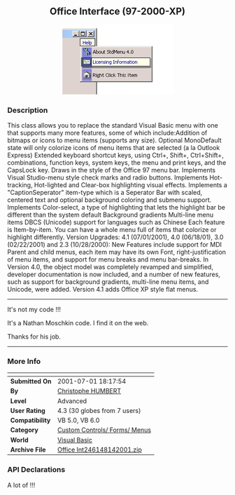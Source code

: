 ﻿<div align="center">

## Office Interface \(97\-2000\-XP\)

<img src="PIC2001814635192078.jpg">
</div>

### Description



This class allows you to replace the standard Visual Basic menu with one that supports many more features, some of which include:Addition of bitmaps or icons to menu items (supports any size). Optional MonoDefault state will only colorize icons of menu items that are selected (a la Outlook Express) Extended keyboard shortcut keys, using Ctrl+, Shift+, Ctrl+Shift+, combinations, function keys, system keys, the menu and print keys, and the CapsLock key. Draws in the style of the Office 97 menu bar. Implements Visual Studio-menu style check marks and radio buttons. Implements Hot-tracking, Hot-lighted and Clear-box highlighting visual effects. Implements a "CaptionSeperator" item-type which is a Seperator Bar with scaled, centered text and optional background coloring and submenu support. Implements Color-select, a type of highlighting that lets the highlight bar be different than the system default Background gradients Multi-line menu items DBCS (Unicode) support for languages such as Chinese Each feature is Item-by-item. You can have a whole menu full of items that colorize or highlight differently. Version Upgrades: 4.1 (07/01/2001), 4.0 (06/18/01), 3.0 (02/22/2001) and 2.3 (10/28/2000): New Features include support for MDI Parent and child menus, each item may have its own Font, right-justification of menu items, and support for menu breaks and menu bar-breaks. In Version 4.0, the object model was completely revamped and simplified, developer documentation is now included, and a number of new features, such as support for background gradients, multi-line menu items, and Unicode, were added. Version 4.1 adds Office XP style flat menus.

----

It's not my code !!!

It's a Nathan Moschkin code. I find it on the web.

Thanks for his job.

----


 
### More Info
 


<span>             |<span>
---                |---
**Submitted On**   |2001-07-01 18:17:54
**By**             |[Christophe HUMBERT](https://github.com/Planet-Source-Code/PSCIndex/blob/master/ByAuthor/christophe-humbert.md)
**Level**          |Advanced
**User Rating**    |4.3 (30 globes from 7 users)
**Compatibility**  |VB 5\.0, VB 6\.0
**Category**       |[Custom Controls/ Forms/  Menus](https://github.com/Planet-Source-Code/PSCIndex/blob/master/ByCategory/custom-controls-forms-menus__1-4.md)
**World**          |[Visual Basic](https://github.com/Planet-Source-Code/PSCIndex/blob/master/ByWorld/visual-basic.md)
**Archive File**   |[Office Int246148142001\.zip](https://github.com/Planet-Source-Code/christophe-humbert-office-interface-97-2000-xp__1-26176/archive/master.zip)

### API Declarations

A lot of !!!





